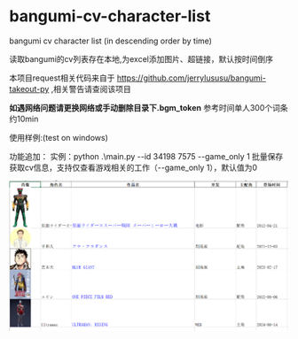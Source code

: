 # bangumi-cv-character-list  

bangumi cv character list (in descending order by time)  

读取bangumi的cv列表存在本地,为excel添加图片、超链接，默认按时间倒序 

本项目request相关代码来自于 https://github.com/jerrylususu/bangumi-takeout-py ,相关警告请查阅该项目


**如遇网络问题请更换网络或手动删除目录下.bgm_token**
参考时间单人300个词条约10min


使用样例:(test on windows)  

功能追加：
实例：python .\main.py --id 34198  7575 --game_only 1
批量保存获取cv信息，支持仅查看游戏相关的工作（--game_only 1），默认值为0

![效果](assets/example.png)


